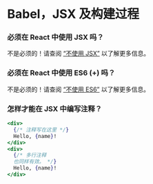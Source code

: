 # Babel，JSX 及构建过程

### 必须在 React 中使用 JSX 吗？

不是必须的！请查阅 [“不使用 JSX”](https://zh-hans.reactjs.org/docs/react-without-jsx.html) 以了解更多信息。

### 必须在 React 中使用 ES6 (+) 吗？

不是必须的！请查阅 [“不使用 ES6”](https://zh-hans.reactjs.org/docs/react-without-es6.html) 以了解更多信息。

### 怎样才能在 JSX 中编写注释？

```jsx
<div>
  {/* 注释写在这里 */}
  Hello, {name}!
</div>
<div>
  {/* 多行注释 
  也同样有效。 */}
  Hello, {name}! 
</div>
```

